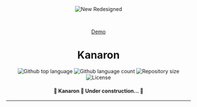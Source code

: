 <div align="center" id="top"> 
  <img src="./.github/app.gif" alt="New Redesigned" />

  &#xa0;

  <a href="https://aaronkanaron.github.io/kanaron">Demo</a>
</div>

<h1 align="center">Kanaron</h1>

<p align="center">
  <img alt="Github top language" src="https://img.shields.io/github/languages/top/aaronkanaron/kanaron?color=ff4d54">

  <img alt="Github language count" src="https://img.shields.io/github/languages/count/aaronkanaron/kanaron?color=ff4d54">

  <img alt="Repository size" src="https://img.shields.io/github/repo-size/aaronkanaron/kanaron?color=ff4d54">

  <img alt="License" src="https://img.shields.io/github/license/aaronkanaron/kanaron?color=ff4d54">

  <!-- <img alt="Github issues" src="https://img.shields.io/github/issues/aaronkanaron/kanaron?color=ff4d54" /> -->

  <!-- <img alt="Github forks" src="https://img.shields.io/github/forks/aaronkanaron/kanaron?color=ff4d54" /> -->

  <!-- <img alt="Github stars" src="https://img.shields.io/github/stars/aaronkanaron/kanaron?color=ff4d54" /> -->
</p>


<h4 align="center"> 
	🚧  Kanaron 🚀 Under construction...  🚧
</h4> 

<hr>
<!-- 
<p align="center">
  <a href="#dart-about">About</a> &#xa0; | &#xa0; 
  <a href="#sparkles-features">Features</a> &#xa0; | &#xa0;
  <a href="#rocket-technologies">Technologies</a> &#xa0; | &#xa0;
  <a href="#white_check_mark-requirements">Requirements</a> &#xa0; | &#xa0;
  <a href="#checkered_flag-starting">Starting</a> &#xa0; | &#xa0;
  <a href="#memo-license">License</a> &#xa0; | &#xa0;
  <a href="https://github.com/AaronKanaron" target="_blank">Author</a>
</p>

<br>

## 📌 About ##

Describe your project

## ✨ Features ##

✔️ Feature 1;\
✔️ Feature 2;\
✔️ Feature 3;

## 🚀 Technologies ##

The following tools were used in this project:

- [Expo](https://expo.io/)
- [Node.js](https://nodejs.org/en/)
- [React](https://pt-br.reactjs.org/)
- [React Native](https://reactnative.dev/)
- [TypeScript](https://www.typescriptlang.org/)

## 🗸 Requirements ##

Before starting 🏁, you need to have [Git](https://git-scm.com) and [Node](https://nodejs.org/en/) installed.

## 🏁 Starting ##

```bash
# Clone this project
$ git clone https://github.com/aaronkanaron/kanaron

# Access
$ cd kanaron

# Install dependencies
$ yarn

# Run the project
$ yarn start

# The server will initialize in the <http://localhost:3000>
```

## 📝 License ##

This project is under license from MIT. For more details, see the [LICENSE](LICENSE.md) file.


Made with ❤️ by <a href="https://github.com/AaronKanaron" target="_blank">AaronKanaron</a>

&#xa0;

<a href="#top">Back to top</a> -->
